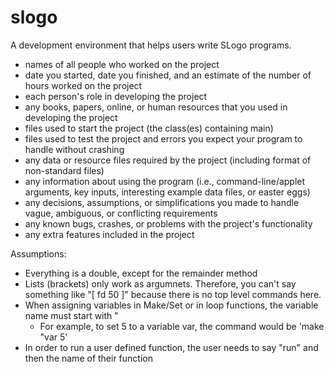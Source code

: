 # slogo
A development environment that helps users write SLogo programs.

* names of all people who worked on the project
* date you started, date you finished, and an estimate of the number of hours worked on the project
* each person's role in developing the project
* any books, papers, online, or human resources that you used in developing the project
* files used to start the project (the class(es) containing main)
* files used to test the project and errors you expect your program to handle without crashing
* any data or resource files required by the project (including format of non-standard files)
* any information about using the program (i.e., command-line/applet arguments, key inputs, interesting example data files, or easter eggs)
* any decisions, assumptions, or simplifications you made to handle vague, ambiguous, or conflicting requirements
* any known bugs, crashes, or problems with the project's functionality
* any extra features included in the project


Assumptions:
- Everything is a double, except for the remainder method
- Lists (brackets) only work as argumnets. Therefore, you can't say something like "[ fd 50 ]" because there is no top level commands here. 
- When assigning variables in Make/Set or in loop functions, the variable name must start with " 
    - For example, to set 5 to a variable var, the command would be 'make "var 5'
- In order to run a user defined function, the user needs to say "run" and then the name of their function